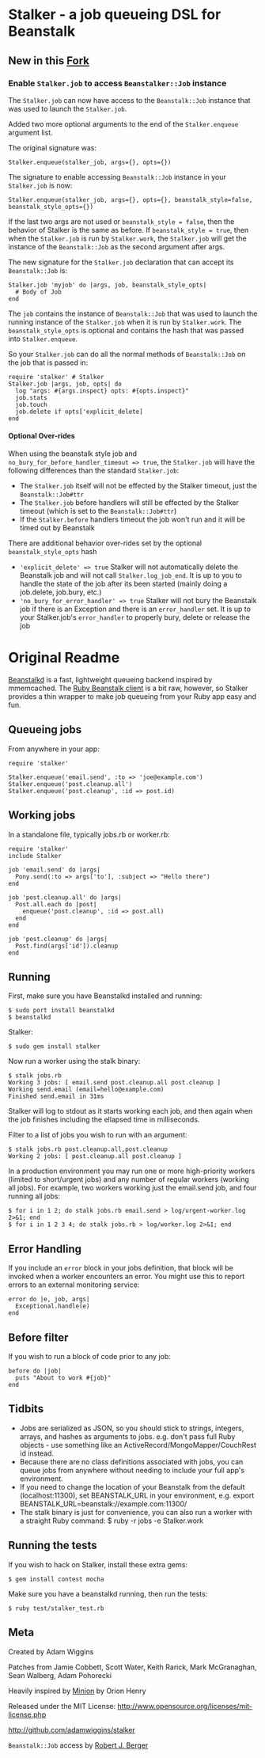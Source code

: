 Stalker - a job queueing DSL for Beanstalk
==========================================

New in this [Fork](https://github.com/rberger/stalker)
-------------------------------------------------------

### Enable `Stalker.job` to access `Beanstalker::Job` instance

The `Stalker.job` can now have access to the `Beanstalk::Job` instance that was used to launch the `Stalker.job`. 

Added two more optional arguments to the end of the `Stalker.enqueue` argument list. 

The original signature was:

    Stalker.enqueue(stalker_job, args={}, opts={})

The signature to enable accessing `Beanstalk::Job` instance in your `Stalker.job` is now:

    Stalker.enqueue(stalker_job, args={}, opts={}, beanstalk_style=false, beanstalk_style_opts={})

If the last two args are not used or `beanstalk_style = false`, then the behavior of Stalker is the same as before.
If `beanstalk_style = true`, then when the `Stalker.job` is run by `Stalker.work`, the `Stalker.job` will get the instance of the `Beanstalk::Job` as the second argument after args.


The new signature for the `Stalker.job` declaration that can accept its `Beanstalk::Job` is:

    Stalker.job 'myjob' do |args, job, beanstalk_style_opts|
      # Body of Job
    end

The `job` contains the instance of `Beanstalk::Job` that was used to launch the running instance of the `Stalker.job` when it is run by `Stalker.work`. The `beanstalk_style_opts` is optional and contains the hash that was passed into `Stalker.enqueue`.

So your `Stalker.job` can do all the normal methods of `Beanstalk::Job` on the job that is passed in:

    require 'stalker' # Stalker 
    Stalker.job |args, job, opts| do
      log "args: #{args.inspect} opts: #{opts.inspect}"
      job.stats
      job.touch
      job.delete if opts['explicit_delete]
    end

#### Optional Over-rides

When using the beanstalk style job and `no_bury_for_before_handler_timeout => true`, the `Stalker.job` will have the following 
differences than the standard `Stalker.job`:

  * The `Stalker.job` itself will not be effected by the Stalker timeout, just the `Beanstalk::Job#ttr`
  * The `Stalker.job` before handlers will still be effected by the Stalker timeout (which is set to the `Beanstalk::Job#ttr`)
  * If the `Stalker.before` handlers timeout the job won't run and it will be timed out by Beanstalk

There are additional behavior over-rides set by the optional `beanstalk_style_opts` hash

  * `'explicit_delete' => true` Stalker will not automatically delete the Beanstalk job and will not call `Stalker.log_job_end`. 
    It is up to you to handle the state of the job after its been started (mainly doing a job.delete, job.bury, etc.)
  * `'no_bury_for_error_handler' => true` Stalker will not bury the Beanstalk job if there is an Exception and there is an `error_handler` set. 
    It is up to your Stalker.job's `error_handler` to properly bury, delete or release the job


Original Readme
===============

[Beanstalkd](http://kr.github.com/beanstalkd/) is a fast, lightweight queueing backend inspired by mmemcached.  The [Ruby Beanstalk client](http://beanstalk.rubyforge.org/) is a bit raw, however, so Stalker provides a thin wrapper to make job queueing from your Ruby app easy and fun.

Queueing jobs
-------------

From anywhere in your app:

    require 'stalker'

    Stalker.enqueue('email.send', :to => 'joe@example.com')
    Stalker.enqueue('post.cleanup.all')
    Stalker.enqueue('post.cleanup', :id => post.id)

Working jobs
------------

In a standalone file, typically jobs.rb or worker.rb:

    require 'stalker'
    include Stalker

    job 'email.send' do |args|
      Pony.send(:to => args['to'], :subject => "Hello there")
    end

    job 'post.cleanup.all' do |args|
      Post.all.each do |post|
        enqueue('post.cleanup', :id => post.all)
      end
    end

    job 'post.cleanup' do |args|
      Post.find(args['id']).cleanup
    end

Running
-------

First, make sure you have Beanstalkd installed and running:

    $ sudo port install beanstalkd
    $ beanstalkd

Stalker:

    $ sudo gem install stalker

Now run a worker using the stalk binary:

    $ stalk jobs.rb
    Working 3 jobs: [ email.send post.cleanup.all post.cleanup ]
    Working send.email (email=hello@example.com)
    Finished send.email in 31ms

Stalker will log to stdout as it starts working each job, and then again when the job finishes including the ellapsed time in milliseconds.

Filter to a list of jobs you wish to run with an argument:

    $ stalk jobs.rb post.cleanup.all,post.cleanup
    Working 2 jobs: [ post.cleanup.all post.cleanup ]

In a production environment you may run one or more high-priority workers (limited to short/urgent jobs) and any number of regular workers (working all jobs).  For example, two workers working just the email.send job, and four running all jobs:

    $ for i in 1 2; do stalk jobs.rb email.send > log/urgent-worker.log 2>&1; end
    $ for i in 1 2 3 4; do stalk jobs.rb > log/worker.log 2>&1; end

Error Handling
-------------

If you include an `error` block in your jobs definition, that block will be invoked when a worker encounters an error. You might use this to report errors to an external monitoring service:

    error do |e, job, args|
      Exceptional.handle(e)
    end

Before filter
-------------

If you wish to run a block of code prior to any job:

    before do |job|
      puts "About to work #{job}"
    end

Tidbits
-------

* Jobs are serialized as JSON, so you should stick to strings, integers, arrays, and hashes as arguments to jobs.  e.g. don't pass full Ruby objects - use something like an ActiveRecord/MongoMapper/CouchRest id instead.
* Because there are no class definitions associated with jobs, you can queue jobs from anywhere without needing to include your full app's environment.
* If you need to change the location of your Beanstalk from the default (localhost:11300), set BEANSTALK_URL in your environment, e.g. export BEANSTALK_URL=beanstalk://example.com:11300/
* The stalk binary is just for convenience, you can also run a worker with a straight Ruby command:
    $ ruby -r jobs -e Stalker.work

Running the tests
-----------------

If you wish to hack on Stalker, install these extra gems:

    $ gem install contest mocha

Make sure you have a beanstalkd running, then run the tests:

    $ ruby test/stalker_test.rb

Meta
----

Created by Adam Wiggins

Patches from Jamie Cobbett, Scott Water, Keith Rarick, Mark McGranaghan, Sean Walberg, Adam Pohorecki

Heavily inspired by [Minion](http://github.com/orionz/minion) by Orion Henry

Released under the MIT License: http://www.opensource.org/licenses/mit-license.php

http://github.com/adamwiggins/stalker

`Beanstalk::Job` access by [Robert J. Berger](https://github.com/rberger/stalker)


